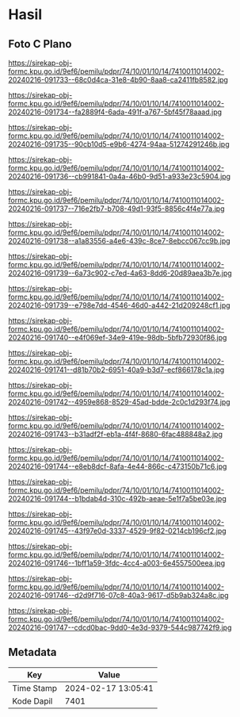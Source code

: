 # Hasil

## Foto C Plano

https://sirekap-obj-formc.kpu.go.id/9ef6/pemilu/pdpr/74/10/01/10/14/7410011014002-20240216-091733--68c0d4ca-31e8-4b90-8aa8-ca2411fb8582.jpg

https://sirekap-obj-formc.kpu.go.id/9ef6/pemilu/pdpr/74/10/01/10/14/7410011014002-20240216-091734--fa2889f4-6ada-491f-a767-5bf45f78aaad.jpg

https://sirekap-obj-formc.kpu.go.id/9ef6/pemilu/pdpr/74/10/01/10/14/7410011014002-20240216-091735--90cb10d5-e9b6-4274-94aa-51274291246b.jpg

https://sirekap-obj-formc.kpu.go.id/9ef6/pemilu/pdpr/74/10/01/10/14/7410011014002-20240216-091736--cb991841-0a4a-46b0-9d51-a933e23c5904.jpg

https://sirekap-obj-formc.kpu.go.id/9ef6/pemilu/pdpr/74/10/01/10/14/7410011014002-20240216-091737--716e2fb7-b708-49d1-93f5-8856c4f4e77a.jpg

https://sirekap-obj-formc.kpu.go.id/9ef6/pemilu/pdpr/74/10/01/10/14/7410011014002-20240216-091738--a1a83556-a4e6-439c-8ce7-8ebcc067cc9b.jpg

https://sirekap-obj-formc.kpu.go.id/9ef6/pemilu/pdpr/74/10/01/10/14/7410011014002-20240216-091739--6a73c902-c7ed-4a63-8dd6-20d89aea3b7e.jpg

https://sirekap-obj-formc.kpu.go.id/9ef6/pemilu/pdpr/74/10/01/10/14/7410011014002-20240216-091739--e798e7dd-4546-46d0-a442-21d209248cf1.jpg

https://sirekap-obj-formc.kpu.go.id/9ef6/pemilu/pdpr/74/10/01/10/14/7410011014002-20240216-091740--e4f069ef-34e9-419e-98db-5bfb72930f86.jpg

https://sirekap-obj-formc.kpu.go.id/9ef6/pemilu/pdpr/74/10/01/10/14/7410011014002-20240216-091741--d81b70b2-6951-40a9-b3d7-ecf866178c1a.jpg

https://sirekap-obj-formc.kpu.go.id/9ef6/pemilu/pdpr/74/10/01/10/14/7410011014002-20240216-091742--4959e868-8529-45ad-bdde-2c0c1d293f74.jpg

https://sirekap-obj-formc.kpu.go.id/9ef6/pemilu/pdpr/74/10/01/10/14/7410011014002-20240216-091743--b31adf2f-eb1a-4f4f-8680-6fac488848a2.jpg

https://sirekap-obj-formc.kpu.go.id/9ef6/pemilu/pdpr/74/10/01/10/14/7410011014002-20240216-091744--e8eb8dcf-8afa-4e44-866c-c473150b71c6.jpg

https://sirekap-obj-formc.kpu.go.id/9ef6/pemilu/pdpr/74/10/01/10/14/7410011014002-20240216-091744--b1bdab4d-310c-492b-aeae-5e1f7a5be03e.jpg

https://sirekap-obj-formc.kpu.go.id/9ef6/pemilu/pdpr/74/10/01/10/14/7410011014002-20240216-091745--43f97e0d-3337-4529-9f82-0214cb196cf2.jpg

https://sirekap-obj-formc.kpu.go.id/9ef6/pemilu/pdpr/74/10/01/10/14/7410011014002-20240216-091746--1bff1a59-3fdc-4cc4-a003-6e4557500eea.jpg

https://sirekap-obj-formc.kpu.go.id/9ef6/pemilu/pdpr/74/10/01/10/14/7410011014002-20240216-091746--d2d9f716-07c8-40a3-9617-d5b9ab324a8c.jpg

https://sirekap-obj-formc.kpu.go.id/9ef6/pemilu/pdpr/74/10/01/10/14/7410011014002-20240216-091747--cdcd0bac-9dd0-4e3d-9379-544c987742f9.jpg


## Metadata

| Key        | Value               |
| ---------- | ------------------- |
| Time Stamp | 2024-02-17 13:05:41 |
| Kode Dapil | 7401                |



